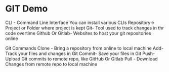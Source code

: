 # GIT Demo

CLI - Command Line Interface
You can install various CLIs
Repository-> Project or Folder where project is kept
Git- Tool used to track changes in thr code overtime
Github Or Gitlab- Websites to host your git repositories online

Git Commands 
Clone - Bring a repository from online to local machine
Add- Track your files and changes in Git
Commit- Save your files in Git
Push- Upload Git commits to remote repo, like GitHub Or Gitlab
Pull - Download Changes from remote repo to local machine
